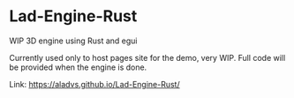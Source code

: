 # Lad-Engine-Rust
WIP 3D engine using Rust and egui

Currently used only to host pages site for the demo, very WIP. Full code will be provided when the engine is done.

Link: https://aladvs.github.io/Lad-Engine-Rust/ 
